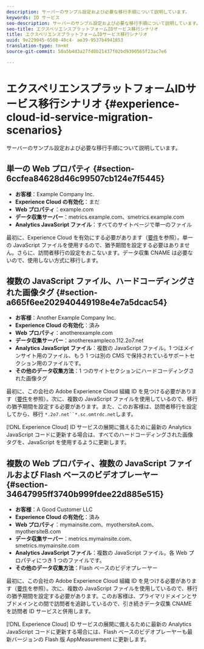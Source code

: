 ```yaml
---
description: サーバーのサンプル設定および必要な移行手順について説明しています。
keywords: ID サービス
seo-description: サーバーのサンプル設定および必要な移行手順について説明しています。
seo-title: エクスペリエンスプラットフォームIDサービス移行シナリオ
title: エクスペリエンスプラットフォームIDサービス移行シナリオ
uuid: 9e229045-6508-48c4- ae39-9537b4941853
translation-type: tm+mt
source-git-commit: 50a5b4d3a27fd8b21437f02bd9390565f23ac7e6

---
```



# エクスペリエンスプラットフォームIDサービス移行シナリオ {#experience-cloud-id-service-migration-scenarios}

サーバーのサンプル設定および必要な移行手順について説明しています。

## 単一の Web プロパティ {#section-6ccfea84628d46c99507cb124e7f5445}

* **お客様**：Example Company Inc.
* **Experience Cloud の有効化**：まだ
* **Web プロパティ**：example.com
* **データ収集サーバー**：metrics.example.com、smetrics.example.com
* **Analytics JavaScript ファイル**：すべてのサイトページで単一のファイル

最初に、Experience Cloud を有効にする必要があります（[要件](../../reference/requirements.md)を参照）。単一の JavaScript ファイルを使用するので、猶予期間を設定する必要はありません。さらに、訪問者移行の設定をおこないます。データ収集 CNAME は必要ないので、使用しない方式に移行します。

## 複数の JavaScript ファイル、ハードコーディングされた画像タグ {#section-a665f6ee202940449198e4e7a5dcac54}

* **お客様**：Another Example Company Inc.
* **Experience Cloud の有効化**：済み
* **Web プロパティ**：anotherexample.com
* **データ収集サーバー**：anotherexampleco.112.2o7.net
* **Analytics JavaScript ファイル**：複数の JavaScript ファイル。1 つはメインサイト用のファイル、もう 1 つは別の CMS で保持されているサポートセクション用のファイルです。
* **その他のデータ収集方法**：1 つのサイトセクションにハードコーディングされた画像タグ

最初に、この会社の Adobe Experience Cloud 組織 ID を見つける必要があります（[要件](../../reference/requirements.md)を参照）。次に、複数の JavaScript ファイルを使用しているので、移行の猶予期間を設定する必要があります。また、このお客様は、訪問者移行を設定してから、移行 `*.2o7.net``*.sc.omtrdc.net`します。

[!DNL Experience Cloud] ID サービスの展開に備えるために最新の Analytics JavaScript コードに更新する場合は、すべてのハードコーディングされた画像タグを、JavaScript を使用するように更新します。

## 複数の Web プロパティ、複数の JavaScript ファイルおよび Flash ベースのビデオプレーヤー {#section-34647995ff3740b999fdee22d885e515}

* **お客様**：A Good Customer LLC
* **Experience Cloud の有効化**：済み
* **Web プロパティ**：mymainsite.com、myothersiteA.com、myothersiteB.com
* **データ収集サーバー**：metrics.mymainsite.com、smetrics.mymainsite.com
* **Analytics JavaScript ファイル**：複数の JavaScript ファイル。各 Web プロパティにつき 1 つのファイルです。
* **その他のデータ収集方法**：Flash ベースのビデオプレーヤー

最初に、この会社の Adobe Experience Cloud 組織 ID を見つける必要があります（[要件](../../reference/requirements.md)を参照）。次に、複数の JavaScript ファイルを使用しているので、移行の猶予期間を設定する必要があります。このお客様は、プライマリドメインとサブドメインとの間で訪問者を追跡しているので、引き続きデータ収集 CNAME を訪問者 ID サービスと併用します。

[!DNL Experience Cloud] ID サービスの展開に備えるために最新の Analytics JavaScript コードに更新する場合には、Flash ベースのビデオプレーヤーも最新バージョンの Flash 版 AppMeasurement に更新します。
